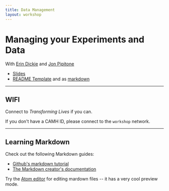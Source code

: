 ```yaml
---
title: Data Management
layout: workshop
---
```


# Managing your Experiments and Data

With [Erin Dickie](mailto:erin.dickie@camh.ca) and [Jon Pipitone](mailto:jon.pipitone@camh.ca)

- [Slides](https://docs.google.com/presentation/d/1wX_BFtiBWzsp2qjdoFyKptpgLDFMcnl3lyU7RwPM7kU/edit?usp=sharing)
- [README Template](https://raw.githubusercontent.com/CAMH-SCWG/compucool/gh-pages/workshops/README.md) and as [markdown](https://github.com/CAMH-SCWG/compucool/blob/gh-pages/workshops/README.md)

----

## WIFI
Connect to *Transforming Lives* if you can. 

If you don't have a CAMH ID, please connect to the `workshop` network.

----


## Learning Markdown

Check out the following Markdown guides: 
- [Github's markdown tutorial](https://help.github.com/articles/basic-writing-and-formatting-syntax/)
- [The Markdown creator's documentation](http://daringfireball.net/projects/markdown/syntax)

Try the [Atom editor](https://atom.io) for editing mardown files -- it has a very cool preview mode.
